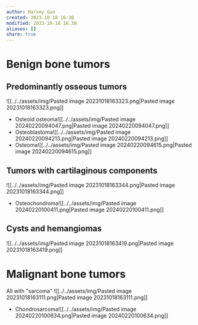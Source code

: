 ```yaml
---
author: Harvey Guo
created: 2023-10-18 16:30
modified: 2023-10-18 16:30
aliases: []
share: true
---
```


# Benign bone tumors
## Predominantly osseous tumors
![[../../assets/img/Pasted image 20231018163323.png|Pasted image 20231018163323.png]]
- Osteoid osteoma![[../../assets/img/Pasted image 20240220094047.png|Pasted image 20240220094047.png]]
- Osteoblastoma![[../../assets/img/Pasted image 20240220094213.png|Pasted image 20240220094213.png]]
- Osteoma![[../../assets/img/Pasted image 20240220094615.png|Pasted image 20240220094615.png]]
## Tumors with cartilaginous components
![[../../assets/img/Pasted image 20231018163344.png|Pasted image 20231018163344.png]]
- Osteochondroma![[../../assets/img/Pasted image 20240220100411.png|Pasted image 20240220100411.png]]
## Cysts and hemangiomas
![[../../assets/img/Pasted image 20231018163419.png|Pasted image 20231018163419.png]]
# Malignant bone tumors
All with "sarcoma"
![[../../assets/img/Pasted image 20231018163111.png|Pasted image 20231018163111.png]]
- Chondrosarcoma![[../../assets/img/Pasted image 20240220100634.png|Pasted image 20240220100634.png]]